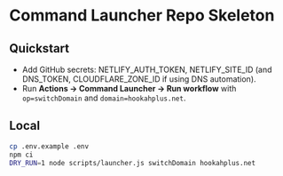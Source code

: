 # Command Launcher Repo Skeleton

## Quickstart
- Add GitHub secrets: NETLIFY_AUTH_TOKEN, NETLIFY_SITE_ID (and DNS_TOKEN, CLOUDFLARE_ZONE_ID if using DNS automation).
- Run **Actions → Command Launcher → Run workflow** with `op=switchDomain` and `domain=hookahplus.net`.

## Local
```bash
cp .env.example .env
npm ci
DRY_RUN=1 node scripts/launcher.js switchDomain hookahplus.net
```
